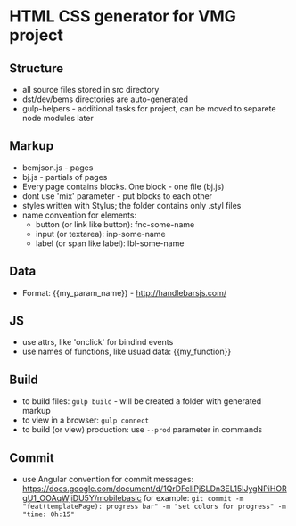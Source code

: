 # HTML CSS generator for VMG project

## Structure

- all source files stored in src directory
- dst/dev/bems directories are auto-generated
- gulp-helpers - additional tasks for project, can be moved to separete node modules later

## Markup
- bemjson.js - pages
- bj.js - partials of pages
- Every page contains blocks. One block - one file (bj.js)
- dont use 'mix' parameter - put blocks to each other
- styles written with Stylus; the folder contains only .styl files
- name convention for elements:
    - button (or link like button): fnc-some-name
    - input (or textarea): inp-some-name
    - label (or span like label): lbl-some-name

## Data
- Format: {{my_param_name}} - http://handlebarsjs.com/

## JS
- use attrs, like 'onclick' for bindind events
- use names of functions, like usuad data: {{my_function}}

## Build
- to build files: ```gulp build``` - will be created a folder with generated markup
- to view in a browser: ```gulp connect```
- to build (or view) production: use ```--prod``` parameter in commands

## Commit
- use Angular convention for commit messages: https://docs.google.com/document/d/1QrDFcIiPjSLDn3EL15IJygNPiHORgU1_OOAqWjiDU5Y/mobilebasic for example: 
```git commit -m "feat(templatePage): progress bar" -m "set colors for progress" -m "time: 0h:15"```
